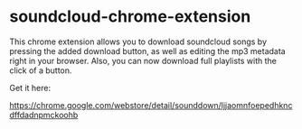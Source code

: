 # soundcloud-chrome-extension
This chrome extension allows you to download soundcloud songs by pressing the added download button, as well as editing the mp3 metadata right in your browser. Also, you can now download full playlists with the click of a button.

Get it here:

https://chrome.google.com/webstore/detail/sounddown/ljjaomnfoepedhkncdffdadnpmckoohb
